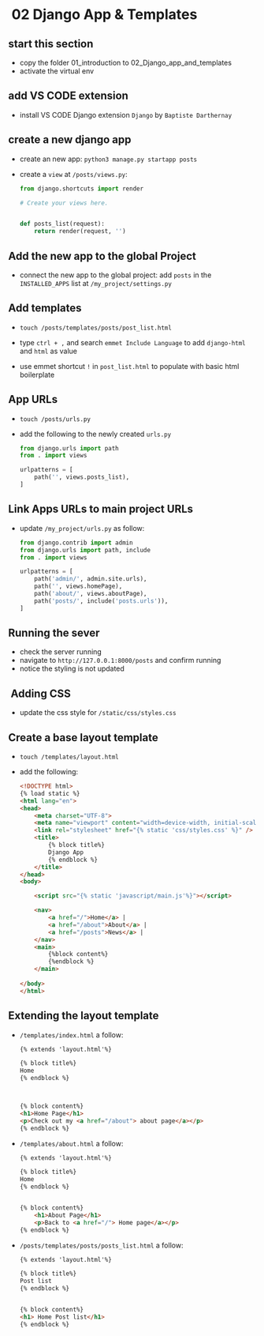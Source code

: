 #  02 Django App & Templates

## start this section

- copy the folder 01_introduction to 02_Django_app_and_templates
- activate the virtual env

## add VS CODE extension

- install VS CODE Django extension `Django` by `Baptiste Darthernay`

## create a new django app

- create an new app: `python3 manage.py startapp posts`
  
- create a `view` at `/posts/views.py`:

    ```py
    from django.shortcuts import render

    # Create your views here.


    def posts_list(request):
        return render(request, '')
    ```

## Add the new app to the global Project

- connect the new app to the global project: add `posts` in the `INSTALLED_APPS` list at `/my_project/settings.py`

## Add templates

- `touch /posts/templates/posts/post_list.html`
  
- type `ctrl + ,` and search `emmet Include Language` to add `django-html` and `html` as value
  
- use emmet shortcut `!` in `post_list.html` to populate with basic html boilerplate

## App URLs

- `touch /posts/urls.py`
  
- add the following to the newly created `urls.py`

    ```py
    from django.urls import path
    from . import views

    urlpatterns = [
        path('', views.posts_list),
    ]
    ```

## Link Apps URLs to main project URLs

- update `/my_project/urls.py` as follow:

    ```py
    from django.contrib import admin
    from django.urls import path, include
    from . import views

    urlpatterns = [
        path('admin/', admin.site.urls),
        path('', views.homePage),
        path('about/', views.aboutPage),
        path('posts/', include('posts.urls')),
    ]
    ```

## Running the sever

- check the server running
- navigate to `http://127.0.0.1:8000/posts` and confirm running
- notice the styling is not updated

##  Adding CSS

- update the css style for `/static/css/styles.css`

## Create a base layout template

- `touch /templates/layout.html`
- add the following:

    ```html
    <!DOCTYPE html>
    {% load static %}
    <html lang="en">
    <head>
        <meta charset="UTF-8">
        <meta name="viewport" content="width=device-width, initial-scale=1.0">
        <link rel="stylesheet" href="{% static 'css/styles.css' %}" />
        <title>
            {% block title%}
            Django App
            {% endblock %}
        </title>
    </head>
    <body>

        <script src="{% static 'javascript/main.js'%}"></script>

        <nav>
            <a href="/">Home</a> |
            <a href="/about">About</a> |
            <a href="/posts">News</a> |
        </nav>
        <main>
            {%block content%}
            {%endblock %}
        </main>
        
    </body>
    </html>
    ```

## Extending the layout template

- `/templates/index.html` a follow:

    ```html
    {% extends 'layout.html'%}

    {% block title%}
    Home
    {% endblock %}



    {% block content%}
    <h1>Home Page</h1>
    <p>Check out my <a href="/about"> about page</a></p>
    {% endblock %}
    ```

- `/templates/about.html` a follow:

    ```html
    {% extends 'layout.html'%}

    {% block title%}
    Home
    {% endblock %}


    {% block content%}
        <h1>About Page</h1>
        <p>Back to <a href="/"> Home page</a></p>
    {% endblock %}
    ```

- `/posts/templates/posts/posts_list.html` a follow:

    ```html
    {% extends 'layout.html'%}

    {% block title%}
    Post list
    {% endblock %}


    {% block content%}
    <h1> Home Post list</h1>
    {% endblock %}
    ```
